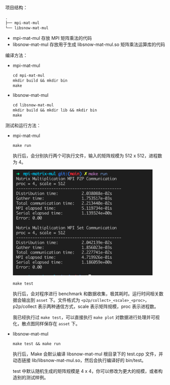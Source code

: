 项目结构：

```
.
├── mpi-mat-mul
└── libsnow-mat-mul
```

- mpi-mat-mul 存放 MPI 矩阵乘法的代码
- libsnow-mat-mul 存放用于生成 libsnow-mat-mul.so 矩阵乘法运算库的代码

编译方法：

- mpi-mat-mul

  ```shell
  cd mpi-mat-mul
  mkdir build && mkdir bin
  make
  ```

- libsnow-mat-mul

  ```shell
  cd libsnow-mat-mul
  mkdir build && mkdir lib && mkdir bin
  make
  ```

测试和运行方法：

- mpi-mat-mul

  ```shell
  make run
  ```

  执行后，会分别执行两个可执行文件，输入的矩阵规模为 512 x 512，进程数为 4。

  <img src="images/mpi_run_demo.png" style="zoom:67%;" />

  ```shell
  make test
  ```

  执行后，会对程序进行 benchmark 和数据收集，极其耗时。运行时间相关数据会输出到 `asset` 下。文件格式为 `<p2p/collect>_<scale>_<proc>`，p2p/collect 表示两种通信方式，scale 表示矩阵规模，proc 表示进程数。 

  我已经执行过 `make test`，可以直接执行 `make plot` 对数据进行处理并可视化，散点图同样保存在 `asset` 下。

- libsnow-mat-mul

  ```shell
  make test && make run
  ```

  执行后，Make 会默认编译 libsnow-mat-mul 根目录下的 test.cpp 文件，并动态链接 lib/libsnow-mat-mul.so，然后会执行编译好的 bin/test。

  test 中默认随机生成的矩阵规模是 4 x 4，你可以修改为更大的规模，或者构造别的测试样例。

